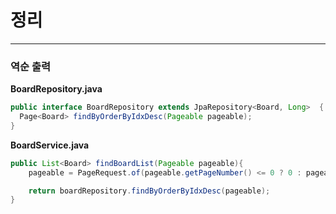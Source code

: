 # 정리
---
### 역순 출력

**BoardRepository.java**

~~~JAVA
public interface BoardRepository extends JpaRepository<Board, Long>  {
  Page<Board> findByOrderByIdxDesc(Pageable pageable);
}
~~~

**BoardService.java**
~~~JAVA
public List<Board> findBoardList(Pageable pageable){
    pageable = PageRequest.of(pageable.getPageNumber() <= 0 ? 0 : pageable.getPageNumber() - 1, pageable.getPageSize());

    return boardRepository.findByOrderByIdxDesc(pageable);
}
~~~
